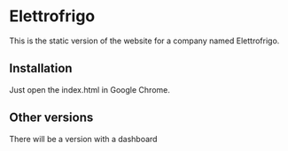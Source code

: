 # Elettrofrigo

This is the static version of the website for a company named Elettrofrigo.

## Installation

Just open the index.html in Google Chrome.

## Other versions

There will be a version with a dashboard